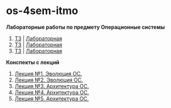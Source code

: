 # os-4sem-itmo

**Лабораторные работы по предмету Операционные системы**

1. [ТЗ](labs/pdfs/OS_lab1.pdf) | [Лабораторная](labs/lab1)
2. [ТЗ](labs/pdfs/OS_lab2.pdf) | [Лабораторная](labs/lab2)
3. [ТЗ](labs/pdfs/OS_lab3.pdf) | [Лабораторная](labs/lab3)

**Конспекты с лекций**

1. [Лекция №1. Эволюция ОС.](lectures/lecture01.md)
2. [Лекция №2. Эволюция ОС.](lectures/lecture02.md)
3. [Лекция №3. Архитектура ОС.](lectures/lecture03.md)
4. [Лекция №4. Архитектура ОС.](lectures/lecture04.md)
5. [Лекция №5. Архитектура ОС.](lectures/lecture05.md)
